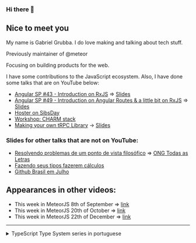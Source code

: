 ### Hi there 👋

## Nice to meet you


  My name is Gabriel Grubba. I do love making and talking about tech stuff.
  
  Previously maintainer of @meteor

  Focusing on building products for the web.
  
  I have some contributions to the JavaScript ecosystem. Also, I have done some talks that are on YouTube below:
  - [Angular SP #43 - Introduction on RxJS](https://www.youtube.com/watch?v=_bDzLTc-u58&t=4105s) => [Slides](https://docs.google.com/presentation/d/1TZfNkWlfljVW5XxZOp9M5PvFVPazkUKydUDSezEJq2Q/edit?usp=sharing)
  - [Angular SP #49 - Introduction on Angular Routes & a little bit on RxJS](https://www.youtube.com/watch?v=IoAMKiii1H8) => [Slides](https://docs.google.com/presentation/d/1XGnEvDKwCBJmZF9pD8p24Sr1BzgpCSmGXkAsjz_CvQs/edit?usp=sharing)
  - [Hoster on SibsDay](https://www.youtube.com/watch?v=cMf2UDSS1U0)
  - [Workshop: CHARM stack](https://www.youtube.com/watch?v=wVBRWPw5X9s)
  - [Making your own tRPC Library](https://www.youtube.com/watch?v=n2-pupXT6M0) -> [Slides](https://docs.google.com/presentation/d/e/2PACX-1vRU-ORnV_T3YVJSnrPu6rfsiFgDSRhz6PKmxQR0bHYV6XwBqkv7L3mynquR62KFzS_O8FT1ucwXRbFc/pub?start=false&loop=false&delayms=3000)
  
  ### Slides for other talks that are not on YouTube:
  - [Resolvendo problemas de um ponto de vista filosófico](https://docs.google.com/presentation/d/1TsXtE0_-i0d9qcaJCJOPNb6psCEyT403zUWzJIeOmgA/edit?usp=sharing) =>  [ONG Todas as Letras](https://todasasletras.org/)
  - [Fazendo seus tipos fazerem cálculos](https://docs.google.com/presentation/d/1AAAOXUGyVWRtnkgOZ7UgjNgtCDqDFpHURe5H_3TaOWw/edit?usp=sharing)
  - [Github Brasil em Julho](https://www.youtube.com/live/IZk2ZxgQtFc?feature=share)

## Appearances in other videos:

 - This week in MeteorJS 8th of September => [link](https://www.youtube.com/watch?v=EAN8Bz4y394&t=2s)
 - This week in MeteorJS 20th of October => [link](https://www.youtube.com/watch?v=Otf_jslXFBU&t=1968s)
- This week in MeteorJS  22th of December => [link](https://www.youtube.com/watch?v=dNogyc_mzoY)
---
   
<details>
      <summary>TypeScript Type System series in portuguese</summary>
  
  [1st part](https://dev.to/grubba/uma-introducao-aos-tipos-avancados-do-typescript-17i7)
  
  [2nd part](https://dev.to/grubba/tenha-brio-com-sistemas-de-tipos-h7d)
  
  [3rd part](https://dev.to/grubba/fazendo-sua-calculadora-em-typelevel-do-typescript-4je8)
  
</details>

  



